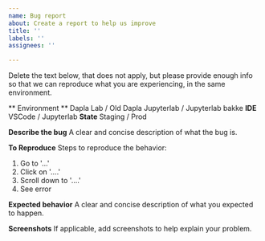 ```yaml
---
name: Bug report
about: Create a report to help us improve
title: ''
labels: ''
assignees: ''

---
```


Delete the text below, that does not apply, but please provide enough info so that we can reproduce what you are experiencing, in the same environment.

** Environment **
Dapla Lab / Old Dapla Jupyterlab / Jupyterlab bakke
**IDE**
VSCode / Jupyterlab
**State**
Staging / Prod

**Describe the bug**
A clear and concise description of what the bug is.

**To Reproduce**
Steps to reproduce the behavior:
1. Go to '...'
2. Click on '....'
3. Scroll down to '....'
4. See error

**Expected behavior**
A clear and concise description of what you expected to happen.

**Screenshots**
If applicable, add screenshots to help explain your problem.
